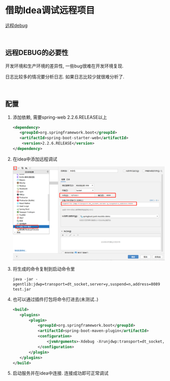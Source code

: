 # 借助Idea调试远程项目

[远程debug](https://blog.csdn.net/caoli201314/article/details/117914896)

​		

## 远程DEBUG的必要性

开发环境和生产环境的差异性, 一些bug很难在开发环境复现. 

日志比较多的情况要分析日志. 如果日志比较少就很难分析了.

​		

## 配置

1.   添加依赖, 需要spring-web 2.2.6.RELEASE以上

     ```xml
     <dependency>
     	<groupId>org.springframework.boot</groupId>
     	<artifactId>spring-boot-starter-web</artifactId>
         <version>2.2.6.RELEASE</version>
     </dependency>
     ```

2.   在idea中添加远程调试

     ![image-20220823142906527](%E5%80%9F%E5%8A%A9Idea%E8%B0%83%E8%AF%95%E8%BF%9C%E7%A8%8B%E9%A1%B9%E7%9B%AE.assets/image-20220823142906527.png)

3.   将生成的命令复制到启动命令里

     ```shell
     java -jar -agentlib:jdwp=transport=dt_socket,server=y,suspend=n,address=8089 test.jar
     ```

4.   也可以通过插件打包将命令打进去(未测试..)

     ```xml
     <build>
     	<plugins>
     		<plugin>
     			<groupId>org.springframework.boot</groupId>
     			<artifactId>spring-boot-maven-plugin</artifactId>
     			<configuration>
     				<jvmArguments>-Xdebug -Xrunjdwp:transport=dt_socket,address=5005,server=y,suspend=n</jvmArguments>
     			</configuration>
     		</plugin>
     	</plugins>
     </build>
     ```

5.   启动服务并在idea中连接. 连接成功即可正常调试

